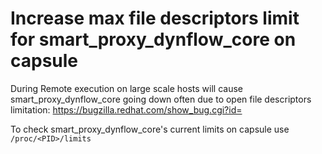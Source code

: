 # Increase max file descriptors limit for smart_proxy_dynflow_core on capsule

During Remote execution on large scale hosts will cause smart_proxy_dynflow_core going down often due to open file descriptors limitation: https://bugzilla.redhat.com/show_bug.cgi?id=

To check smart_proxy_dynflow_core's current limits on capsule use `/proc/<PID>/limits`

